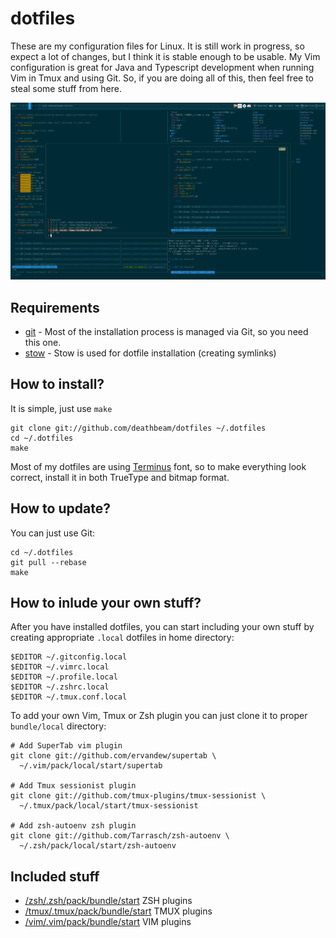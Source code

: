 # dotfiles

These are my configuration files for Linux. It is still work in
progress, so expect a lot of changes, but I think it is stable enough to be
usable.
My Vim configuration is great for Java and Typescript development when
running Vim in Tmux and using Git. So, if you are doing all of this, then feel
free to steal some stuff from here.

![Screenshot](/screenshot.png)

## Requirements

* [git](https://git-scm.com/book/en/v2/Getting-Started-Installing-Git) - Most of
  the installation process is managed via Git, so you need this one.
* [stow](https://www.gnu.org/software/stow/) - Stow is used for dotfile
  installation (creating symlinks)

## How to install?

It is simple, just use `make`

    git clone git://github.com/deathbeam/dotfiles ~/.dotfiles
    cd ~/.dotfiles
    make

Most of my dotfiles are using [Terminus](http://terminus-font.sourceforge.net/)
font, so to make everything look correct, install it in both TrueType and bitmap
format.

## How to update?

You can just use Git:

    cd ~/.dotfiles
    git pull --rebase
    make

## How to inlude your own stuff?

After you have installed dotfiles, you can start including your own stuff by
creating appropriate `.local` dotfiles in home directory:

    $EDITOR ~/.gitconfig.local
    $EDITOR ~/.vimrc.local
    $EDITOR ~/.profile.local
    $EDITOR ~/.zshrc.local
    $EDITOR ~/.tmux.conf.local

To add your own Vim, Tmux or Zsh plugin you can just clone it to proper
`bundle/local` directory:

    # Add SuperTab vim plugin
    git clone git://github.com/ervandew/supertab \
      ~/.vim/pack/local/start/supertab

    # Add Tmux sessionist plugin
    git clone git://github.com/tmux-plugins/tmux-sessionist \
      ~/.tmux/pack/local/start/tmux-sessionist

    # Add zsh-autoenv zsh plugin
    git clone git://github.com/Tarrasch/zsh-autoenv \
      ~/.zsh/pack/local/start/zsh-autoenv

## Included stuff

- [/zsh/.zsh/pack/bundle/start](/zsh/.zsh/pack/bundle/start) ZSH plugins
- [/tmux/.tmux/pack/bundle/start](/tmux/.tmux/pack/bundle/start) TMUX plugins
- [/vim/.vim/pack/bundle/start](/vim/.vim/pack/bundle/start) VIM plugins
